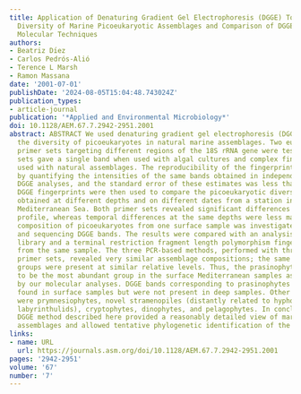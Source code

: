 ```yaml
---
title: Application of Denaturing Gradient Gel Electrophoresis (DGGE) To Study the
  Diversity of Marine Picoeukaryotic Assemblages and Comparison of DGGE with Other
  Molecular Techniques
authors:
- Beatriz Dı́ez
- Carlos Pedrós-Alió
- Terence L Marsh
- Ramon Massana
date: '2001-07-01'
publishDate: '2024-08-05T15:04:48.743024Z'
publication_types:
- article-journal
publication: '*Applied and Environmental Microbiology*'
doi: 10.1128/AEM.67.7.2942-2951.2001
abstract: ABSTRACT We used denaturing gradient gel electrophoresis (DGGE) to study
  the diversity of picoeukaryotes in natural marine assemblages. Two eukaryote-specific
  primer sets targeting different regions of the 18S rRNA gene were tested. Both primer
  sets gave a single band when used with algal cultures and complex fingerprints when
  used with natural assemblages. The reproducibility of the fingerprints was estimated
  by quantifying the intensities of the same bands obtained in independent PCR and
  DGGE analyses, and the standard error of these estimates was less than 2% on average.
  DGGE fingerprints were then used to compare the picoeukaryotic diversity in samples
  obtained at different depths and on different dates from a station in the southwest
  Mediterranean Sea. Both primer sets revealed significant differences along the vertical
  profile, whereas temporal differences at the same depths were less marked. The phylogenetic
  composition of picoeukaryotes from one surface sample was investigated by excising
  and sequencing DGGE bands. The results were compared with an analysis of a clone
  library and a terminal restriction fragment length polymorphism fingerprint obtained
  from the same sample. The three PCR-based methods, performed with three different
  primer sets, revealed very similar assemblage compositions; the same main phylogenetic
  groups were present at similar relative levels. Thus, the prasinophyte group appeared
  to be the most abundant group in the surface Mediterranean samples as determined
  by our molecular analyses. DGGE bands corresponding to prasinophytes were always
  found in surface samples but were not present in deep samples. Other groups detected
  were prymnesiophytes, novel stramenopiles (distantly related to hyphochytrids or
  labyrinthulids), cryptophytes, dinophytes, and pelagophytes. In conclusion, the
  DGGE method described here provided a reasonably detailed view of marine picoeukaryotic
  assemblages and allowed tentative phylogenetic identification of the dominant members.
links:
- name: URL
  url: https://journals.asm.org/doi/10.1128/AEM.67.7.2942-2951.2001
pages: '2942-2951'
volume: '67'
number: '7'
---
```


